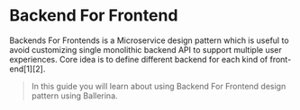 # Backend For Frontend 

Backends For Frontends is a Microservice design pattern which is useful to avoid customizing single monolithic backend API to support multiple user experiences. Core idea is to define different backend for each kind of front-end[1][2]. 

> In this guide you will learn about using  Backend For Frontend design pattern using Ballerina. 
